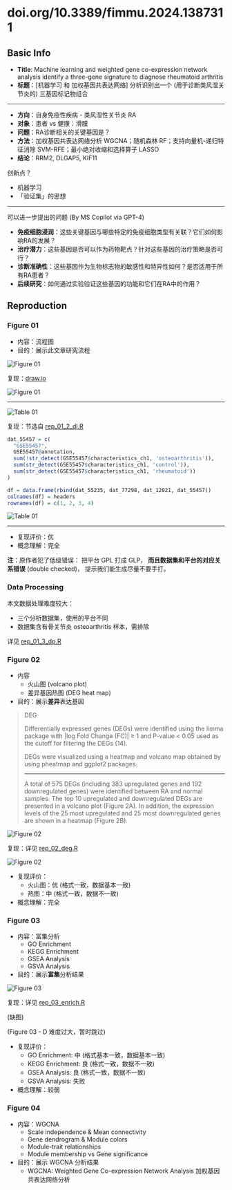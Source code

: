 # doi.org/10.3389/fimmu.2024.1387311

## Basic Info

* **Title**: Machine learning and weighted gene co-expression network analysis identify a three-gene signature to diagnose rheumatoid arthritis
* **标题**：[机器学习 和 加权基因共表达网络] 分析识别出一个 (用于诊断类风湿关节炎的) 三基因标记物组合

---

* **方向**：自身免疫性疾病 - 类风湿性关节炎 RA
* **对象**：患者 vs 健康：滑膜
* **问题**：RA诊断相关的关键基因是？
* **方法**：加权基因共表达网络分析 WGCNA；随机森林 RF；支持向量机-递归特征消除 SVM-RFE；最小绝对收缩和选择算子 LASSO
* **结论**：RRM2, DLGAP5, KIF11


创新点？

* 机器学习
* 「验证集」的思想

---

可以进一步提出的问题 (By MS Copilot via GPT-4)

* **免疫细胞浸润**：这些关键基因与哪些特定的免疫细胞类型有关联？它们如何影响RA的发展？
* **治疗潜力**：这些基因是否可以作为药物靶点？针对这些基因的治疗策略是否可行？
* **诊断准确性**：这些基因作为生物标志物的敏感性和特异性如何？是否适用于所有RA患者？
* **后续研究**：如何通过实验验证这些基因的功能和它们在RA中的作用？

## Reproduction

### Figure 01

* 内容：流程图
* 目的：展示此文章研究流程

![Figure 01](res/fig01.jpg)

复现：[draw.io](https://app.diagrams.net/)


![Figure 01](res/rep01.jpg)

---

![Table 01](res/fig01_tab.jpg)

复现：节选自 [rep_01_2_dl.R](rep_01_2_dl.R)

```r
dat_55457 = c(
  "GSE55457",
  GSE55457@annotation,
  sum(!str_detect(GSE55457$characteristics_ch1, 'osteoarthritis')),
  sum(str_detect(GSE55457$characteristics_ch1, 'control')),
  sum(str_detect(GSE55457$characteristics_ch1, 'rheumatoid'))
)

df = data.frame(rbind(dat_55235, dat_77298, dat_12021, dat_55457))
colnames(df) = headers
rownames(df) = c(1, 2, 3, 4)
```

![Table 01](res/rep01_tab.jpg)

---

* 复现评价：优
* 概念理解：完全

**注**：原作者犯了低级错误：
把平台 GPL 打成 GLP，
**而且数据集和平台的对应关系错误** (double checked)，
提示我们能生成尽量不要手打。

### Data Processing

本文数据处理难度较大：
* 三个分析数据集，使用的平台不同
* 数据集含有骨关节炎 osteoarthritis 样本，需排除

详见 [rep_01_3_dp.R](rep_01_3_dp.R)

### Figure 02

* 内容
  * 火山图 (volcano plot)
  * 差异基因热图 (DEG heat map)
* 目的：展示**差异**表达基因

> DEG
> 
> Differentially expressed genes (DEGs) were identified using the limma package with |log Fold Change (FC)| ≥ 1 and P-value < 0.05 used as the cutoff for filtering the DEGs (14).
> 
> DEGs were visualized using a heatmap and volcano map obtained by using pheatmap and ggplot2 packages.
> 
> ---
> 
> A total of 575 DEGs (including 383 upregulated genes and 192 downregulated genes) were identified between RA and normal samples. The top 10 upregulated and downregulated DEGs are presented in a volcano plot (Figure 2A). In addition, the expression levels of the 25 most upregulated and 25 most downregulated genes are shown in a heatmap (Figure 2B).

![Figure 02](res/fig02.jpg)

复现：详见 [rep_02_deg.R](rep_02_deg.R)

![Figure 02](res/rep02.jpg)

* 复现评价：
  * 火山图：优 (格式一致，数据基本一致)
  * 热图：中 (格式一致，数据不一致)
* 概念理解：完全

### Figure 03

* 内容：富集分析
  * GO Enrichment
  * KEGG Enrichment
  * GSEA Analysis
  * GSVA Analysis
* 目的：展示**富集**分析结果

![Figure 03](res/fig03.jpg)

复现：详见 [rep_03_enrich.R](rep_03_enrich.R)

(缺图)

(Figure 03 - D 难度过大，暂时跳过)

* 复现评价：
  * GO Enrichment: 中 (格式基本一致，数据基本一致)
  * KEGG Enrichment: 良 (格式一致，数据不一致)
  * GSEA Analysis: 良 (格式一致，数据不一致)
  * GSVA Analysis: 失败
* 概念理解：较弱

### Figure 04

* 内容：WGCNA
  * Scale independence & Mean connectivity
  * Gene dendrogram & Module colors
  * Module-trait relationships
  * Module membership vs Gene significance
* 目的：展示 WGCNA 分析结果
  * WGCNA: Weighted Gene Co-expression Network Analysis 加权基因共表达网络分析
